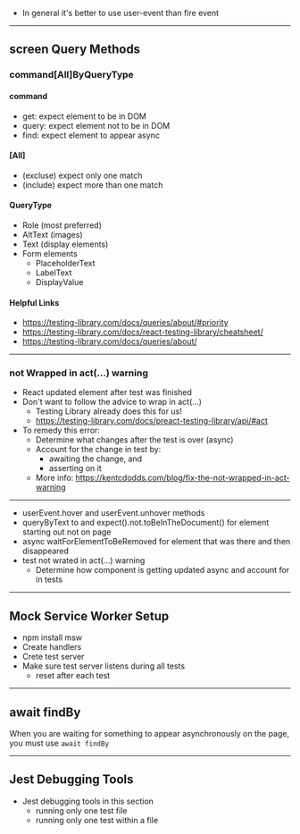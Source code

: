 - In general it's better to use user-event than fire event

---

## screen Query Methods

### command[All]ByQueryType

#### command

- get: expect element to be in DOM
- query: expect element not to be in DOM
- find: expect element to appear async

#### [All]

- (excluse) expect only one match
- (include) expect more than one match

#### QueryType

- Role (most preferred)
- AltText (images)
- Text (display elements)
- Form elements
  - PlaceholderText
  - LabelText
  - DisplayValue

#### Helpful Links

- https://testing-library.com/docs/queries/about/#priority
- https://testing-library.com/docs/react-testing-library/cheatsheet/
- https://testing-library.com/docs/queries/about/

---

### not Wrapped in act(...) warning

- React updated element after test was finished
- Don't want to follow the advice to wrap in act(...)
  - Testing Library already does this for us!
  - https://testing-library.com/docs/preact-testing-library/api/#act
- To remedy this error:
  - Determine what changes after the test is over (async)
  - Account for the change in test by:
    - awaiting the change, and
    - asserting on it
  - More info: https://kentcdodds.com/blog/fix-the-not-wrapped-in-act-warning

---

- userEvent.hover and userEvent.unhover methods
- queryByText to and expect().not.toBeInTheDocument() for element starting out not on page
- async waitForElementToBeRemoved for element that was there and then disappeared
- test not wrated in act(...) warning
  - Determine how component is getting updated async and account for in tests

---

## Mock Service Worker Setup

- npm install msw
- Create handlers
- Crete test server
- Make sure test server listens during all tests
  - reset after each test

---

## await findBy

When you are waiting for something to appear asynchronously on the page, you must use `await findBy`

---

## Jest Debugging Tools

- Jest debugging tools in this section
  - running only one test file
  - running only one test within a file

